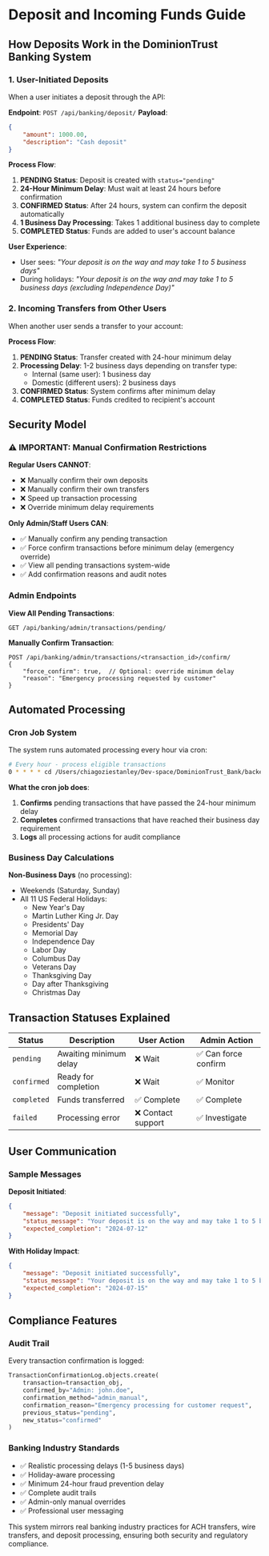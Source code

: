 # Deposit and Incoming Funds Guide

## How Deposits Work in the DominionTrust Banking System

### 1. User-Initiated Deposits

When a user initiates a deposit through the API:

**Endpoint**: `POST /api/banking/deposit/`
**Payload**:
```json
{
    "amount": 1000.00,
    "description": "Cash deposit"
}
```

**Process Flow**:
1. **PENDING Status**: Deposit is created with `status="pending"`
2. **24-Hour Minimum Delay**: Must wait at least 24 hours before confirmation
3. **CONFIRMED Status**: After 24 hours, system can confirm the deposit automatically  
4. **1 Business Day Processing**: Takes 1 additional business day to complete
5. **COMPLETED Status**: Funds are added to user's account balance

**User Experience**:
- User sees: *"Your deposit is on the way and may take 1 to 5 business days"*
- During holidays: *"Your deposit is on the way and may take 1 to 5 business days (excluding Independence Day)"*

### 2. Incoming Transfers from Other Users

When another user sends a transfer to your account:

**Process Flow**:
1. **PENDING Status**: Transfer created with 24-hour minimum delay
2. **Processing Delay**: 1-2 business days depending on transfer type:
   - Internal (same user): 1 business day
   - Domestic (different users): 2 business days  
3. **CONFIRMED Status**: System confirms after minimum delay
4. **COMPLETED Status**: Funds credited to recipient's account

## Security Model

### ⚠️ IMPORTANT: Manual Confirmation Restrictions

**Regular Users CANNOT**:
- ❌ Manually confirm their own deposits
- ❌ Manually confirm their own transfers  
- ❌ Speed up transaction processing
- ❌ Override minimum delay requirements

**Only Admin/Staff Users CAN**:
- ✅ Manually confirm any pending transaction
- ✅ Force confirm transactions before minimum delay (emergency override)
- ✅ View all pending transactions system-wide
- ✅ Add confirmation reasons and audit notes

### Admin Endpoints

**View All Pending Transactions**:
```
GET /api/banking/admin/transactions/pending/
```

**Manually Confirm Transaction**:
```
POST /api/banking/admin/transactions/<transaction_id>/confirm/
{
    "force_confirm": true,  // Optional: override minimum delay
    "reason": "Emergency processing requested by customer"
}
```

## Automated Processing

### Cron Job System

The system runs automated processing every hour via cron:

```bash
# Every hour - process eligible transactions
0 * * * * cd /Users/chiagoziestanley/Dev-space/DominionTrust_Bank/backend && ./scripts/process_transactions.sh
```

**What the cron job does**:
1. **Confirms** pending transactions that have passed the 24-hour minimum delay
2. **Completes** confirmed transactions that have reached their business day requirement
3. **Logs** all processing actions for audit compliance

### Business Day Calculations

**Non-Business Days** (no processing):
- Weekends (Saturday, Sunday)
- All 11 US Federal Holidays:
  - New Year's Day
  - Martin Luther King Jr. Day  
  - Presidents' Day
  - Memorial Day
  - Independence Day
  - Labor Day
  - Columbus Day
  - Veterans Day
  - Thanksgiving Day
  - Day after Thanksgiving
  - Christmas Day

## Transaction Statuses Explained

| Status | Description | User Action | Admin Action |
|--------|-------------|-------------|--------------|
| `pending` | Awaiting minimum delay | ❌ Wait | ✅ Can force confirm |
| `confirmed` | Ready for completion | ❌ Wait | ✅ Monitor |
| `completed` | Funds transferred | ✅ Complete | ✅ Complete |
| `failed` | Processing error | ❌ Contact support | ✅ Investigate |

## User Communication

### Sample Messages

**Deposit Initiated**:
```json
{
    "message": "Deposit initiated successfully",
    "status_message": "Your deposit is on the way and may take 1 to 5 business days",
    "expected_completion": "2024-07-12"
}
```

**With Holiday Impact**:
```json
{
    "message": "Deposit initiated successfully", 
    "status_message": "Your deposit is on the way and may take 1 to 5 business days (excluding Independence Day)",
    "expected_completion": "2024-07-15"
}
```

## Compliance Features

### Audit Trail

Every transaction confirmation is logged:
```python
TransactionConfirmationLog.objects.create(
    transaction=transaction_obj,
    confirmed_by="Admin: john.doe",
    confirmation_method="admin_manual",
    confirmation_reason="Emergency processing for customer request",
    previous_status="pending",
    new_status="confirmed"
)
```

### Banking Industry Standards

- ✅ Realistic processing delays (1-5 business days)
- ✅ Holiday-aware processing  
- ✅ Minimum 24-hour fraud prevention delay
- ✅ Complete audit trails
- ✅ Admin-only manual overrides
- ✅ Professional user messaging

This system mirrors real banking industry practices for ACH transfers, wire transfers, and deposit processing, ensuring both security and regulatory compliance. 